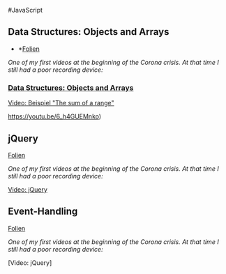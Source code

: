 #JavaScript 

## Data Structures: Objects and Arrays

* *[Folien](https://docs.google.com/presentation/d/1iyI0JbsfFwKXIEc8RvSWL2TKITLmdFDTydntsARsFE4/edit?usp=sharing)

*One of my first videos at the beginning of the Corona crisis. At that time I still had a poor recording device:*

### [Data Structures: Objects and Arrays](https://eloquentjavascript.net/04_data.html)

[Video: Beispiel "The sum of a range"](https://www.youtube.com/watch?v=RYCHdykoXsU&feature=youtu.be)

https://youtu.be/6_h4GUEMnko)

## jQuery

[Folien](https://docs.google.com/presentation/d/1dOhhUGRJDb4T1yqGe408ViL0kbzpc29ujEd9rpe1Vec/edit?usp=sharing)

*One of my first videos at the beginning of the Corona crisis. At that time I still had a poor recording device:*

[Video: jQuery](https://youtu.be/j73ru71LCLc)

## Event-Handling

[Folien](https://docs.google.com/presentation/d/1KtenU5FTQhCBmhgzdifp-Ittasz18urKURjoFE-r73k/edit?usp=sharing)

*One of my first videos at the beginning of the Corona crisis. At that time I still had a poor recording device:*

[Video: jQuery]